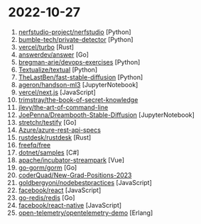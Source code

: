# 2022-10-27

1. [nerfstudio-project/nerfstudio](https://github.com/nerfstudio-project/nerfstudio "A collaboration friendly studio for NeRFs") [Python]
2. [bumble-tech/private-detector](https://github.com/bumble-tech/private-detector "Bumble's Private Detector - a pretrained model for detecting lewd images") [Python]
3. [vercel/turbo](https://github.com/vercel/turbo "Incremental bundler and build system optimized for JavaScript and TypeScript, written in Rust – including Turborepo and Turbopack.") [Rust]
4. [answerdev/answer](https://github.com/answerdev/answer "An open-source knowledge based community software. You can use it to quickly build your Q&A community for product technical support, customer support, user communication, and more.") [Go]
5. [bregman-arie/devops-exercises](https://github.com/bregman-arie/devops-exercises "Linux, Jenkins, AWS, SRE, Prometheus, Docker, Python, Ansible, Git, Kubernetes, Terraform, OpenStack, SQL, NoSQL, Azure, GCP, DNS, Elastic, Network, Virtualization. DevOps Interview Questions") [Python]
6. [Textualize/textual](https://github.com/Textualize/textual "Textual is a TUI (Text User Interface) framework for Python inspired by modern web development.") [Python]
7. [TheLastBen/fast-stable-diffusion](https://github.com/TheLastBen/fast-stable-diffusion "fast-stable-diffusion, +25-50% speed increase + memory efficient + DreamBooth") [Python]
8. [ageron/handson-ml3](https://github.com/ageron/handson-ml3 "A series of Jupyter notebooks that walk you through the fundamentals of Machine Learning and Deep Learning in Python using Scikit-Learn, Keras and TensorFlow 2.") [JupyterNotebook]
9. [vercel/next.js](https://github.com/vercel/next.js "The React Framework") [JavaScript]
10. [trimstray/the-book-of-secret-knowledge](https://github.com/trimstray/the-book-of-secret-knowledge "A collection of inspiring lists, manuals, cheatsheets, blogs, hacks, one-liners, cli/web tools and more.") 
11. [jlevy/the-art-of-command-line](https://github.com/jlevy/the-art-of-command-line "Master the command line, in one page") 
12. [JoePenna/Dreambooth-Stable-Diffusion](https://github.com/JoePenna/Dreambooth-Stable-Diffusion "Implementation of Dreambooth (https://arxiv.org/abs/2208.12242) by way of Textual Inversion (https://arxiv.org/abs/2208.01618) for Stable Diffusion (https://arxiv.org/abs/2112.10752). Tweaks focused on training faces, objects, and styles.") [JupyterNotebook]
13. [stretchr/testify](https://github.com/stretchr/testify "A toolkit with common assertions and mocks that plays nicely with the standard library") [Go]
14. [Azure/azure-rest-api-specs](https://github.com/Azure/azure-rest-api-specs "The source for REST API specifications for Microsoft Azure.") 
15. [rustdesk/rustdesk](https://github.com/rustdesk/rustdesk "Open source virtual / remote desktop infrastructure for everyone! The open source TeamViewer alternative. Display and control your PC and Android devices from anywhere at anytime.") [Rust]
16. [freefq/free](https://github.com/freefq/free "翻墙、免费翻墙、免费科学上网、免费节点、免费梯子、免费ss/v2ray/trojan节点、蓝灯、谷歌商店、翻墙梯子") 
17. [dotnet/samples](https://github.com/dotnet/samples "Sample code referenced by the .NET documentation") [C#]
18. [apache/incubator-streampark](https://github.com/apache/incubator-streampark "StreamPark, Make stream processing easier! easy-to-use streaming application development framework and operation platform") [Vue]
19. [go-gorm/gorm](https://github.com/go-gorm/gorm "The fantastic ORM library for Golang, aims to be developer friendly") [Go]
20. [coderQuad/New-Grad-Positions-2023](https://github.com/coderQuad/New-Grad-Positions-2023 "A collection of New Grad full time roles in SWE, Quant, and PM.") 
21. [goldbergyoni/nodebestpractices](https://github.com/goldbergyoni/nodebestpractices "✅ The Node.js best practices list (August 2022)") [JavaScript]
22. [facebook/react](https://github.com/facebook/react "A declarative, efficient, and flexible JavaScript library for building user interfaces.") [JavaScript]
23. [go-redis/redis](https://github.com/go-redis/redis "Type-safe Redis client for Golang") [Go]
24. [facebook/react-native](https://github.com/facebook/react-native "A framework for building native applications using React") [JavaScript]
25. [open-telemetry/opentelemetry-demo](https://github.com/open-telemetry/opentelemetry-demo "OpenTelemetry Community Demo Application") [Erlang]
